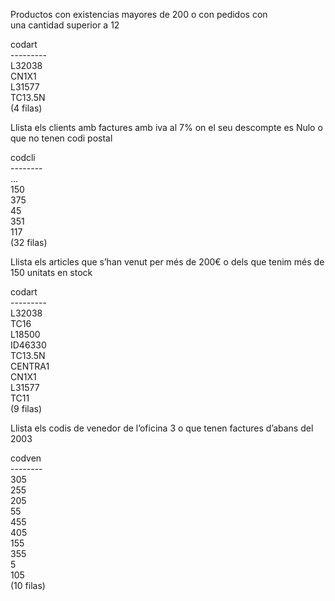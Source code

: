 Productos con existencias mayores de 200 o con pedidos con  
una cantidad superior a 12

 codart    
\---------  
 L32038  
 CN1X1  
 L31577  
 TC13.5N  
(4 filas)

Llista els clients amb factures amb iva al 7% on el seu descompte es Nulo o que no tenen codi postal

 codcli  
\--------  
…  
	150  
375  
 	45  
351  
117  
(32 filas)

Llista els articles que s’han venut per més de 200€ o dels que tenim més de 150 unitats en stock

codart    
\---------  
 L32038  
 TC16  
 L18500  
 ID46330  
 TC13.5N  
 CENTRA1  
 CN1X1  
 L31577  
 TC11  
(9 filas)

Llista els codis de venedor de l’oficina 3 o que tenen factures d’abans del 2003

 codven  
\--------  
	305  
	255  
	205  
 	55  
	455  
	405  
	155  
	355  
  	5  
	105  
(10 filas)  
